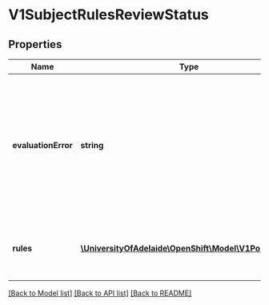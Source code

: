 # V1SubjectRulesReviewStatus

## Properties
Name | Type | Description | Notes
------------ | ------------- | ------------- | -------------
**evaluationError** | **string** | EvaluationError can appear in combination with Rules.  It means some error happened during evaluation that may have prevented additional rules from being populated. | [optional] 
**rules** | [**\UniversityOfAdelaide\OpenShift\Model\V1PolicyRule[]**](V1PolicyRule.md) | Rules is the list of rules (no particular sort) that are allowed for the subject | 

[[Back to Model list]](../README.md#documentation-for-models) [[Back to API list]](../README.md#documentation-for-api-endpoints) [[Back to README]](../README.md)


